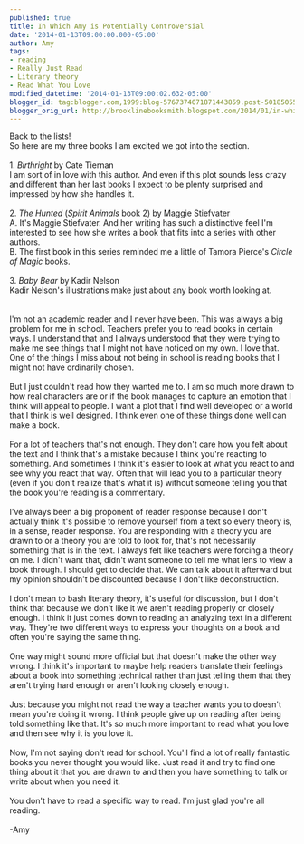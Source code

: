 ```yaml
---
published: true
title: In Which Amy is Potentially Controversial
date: '2014-01-13T09:00:00.000-05:00'
author: Amy
tags:
- reading
- Really Just Read
- Literary theory
- Read What You Love
modified_datetime: '2014-01-13T09:00:02.632-05:00'
blogger_id: tag:blogger.com,1999:blog-5767374071871443859.post-501850557486477030
blogger_orig_url: http://brooklinebooksmith.blogspot.com/2014/01/in-which-amy-is-potentially.html
---
```


Back to the lists!<br />So here are my three books I am excited we got into the section.<br /><br />1. <em>Birthright</em> by Cate Tiernan<br />I am sort of in love with this author. And even if this plot sounds less crazy and different than her last books I expect to be plenty surprised and impressed by how she handles it.<br /><br />2. <i>The Hunted</i> (<i>Spirit Animals</i> book 2) by Maggie Stiefvater<br />A. It's Maggie Stiefvater. And her writing has such a&nbsp;distinctive feel I'm interested to see how she writes a book that fits into a series with other authors.<br />B. The first book in this series reminded me a little of Tamora Pierce's <i>Circle of Magic</i> books. <br /><br />3. <i>Baby Bear</i> by Kadir Nelson<br />Kadir Nelson's illustrations make just about any book worth looking at.<br /><br /><br />I'm not an academic reader and I never have been. This was always a big problem for me in school. Teachers prefer you to read books in certain ways. I understand that and I always understood that they were trying to make me see things that I might not have noticed on my own. I love that. One of the things I miss about not being in school is reading books that I might not have ordinarily chosen.<br /><br />But I just couldn't read how they wanted me to. I am so much more drawn to how real characters are or if the book manages to capture an emotion that I think will appeal to people. I want a plot that I find well developed or a world that I think is well designed. I think even one of these things done well can make a book.<br /><br />For a lot of teachers that's not enough. They don't care how you felt about the text and I think that's a mistake because I think you're reacting to something. And sometimes I think it's easier to look at what you react to and see why you react that way. Often that will lead you to a particular theory (even if you don't realize that's what it is) without someone telling you that the book you're reading is a commentary.<br /><br />I've always been a big proponent of reader response because I don't actually think it's possible to remove yourself from a text so every theory is, in a sense, reader response. You are responding with a theory you are drawn to or a theory you are told to look for, that's not necessarily something that is in the text. I always felt like teachers were forcing a theory on me. I didn't want that, didn't want someone to tell me what lens to view a book through. I should get to decide that. We can talk about it afterward but my opinion shouldn't be discounted because I don't like deconstruction.<br /><br />I don't mean to bash literary theory, it's useful for discussion, but I don't think that because we don't like it we aren't reading properly or closely enough. I think it just comes down to reading an analyzing text in a different way. They're two different ways to express your thoughts on a book and often you're saying the same thing.<br /><br />One way might sound more official but that doesn't make the other way wrong. I think it's important to maybe help readers translate their feelings about a book into something technical rather than just telling them that they aren't trying hard enough or aren't looking closely enough.<br /><br />Just because you might not read the way a teacher wants you to doesn't mean you're doing it wrong. I think people give up on reading after being told something like that. It's so much more important to read what you love and then see why it is you love it.<br /><br />Now, I'm not saying don't read for school. You'll find a lot of really fantastic books you never thought you would like. Just read it and try to find one thing about it that you are drawn to and then you have something to talk or write about when you need it.<br /><br />You don't have to read a specific way to read. I'm just glad you're all reading.<br /><br />-Amy